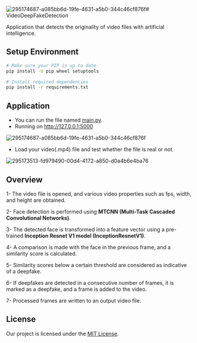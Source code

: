 ![295174687-a085bb6d-19fe-4631-a5b0-344c46cf876f](https://github.com/infernotlc/Video-DeepFake-Detection/assets/70065773/df4c1937-609a-4abb-bebc-bc5575dba600)# VideoDeepFakeDetection

Application that detects the originality of video files with artificial intelligence.

## Setup Environment

```bash
# Make sure your PIP is up to date
pip install -U pip wheel setuptools

# Install required dependencies
pip install -r requirements.txt
```

## Application

- You can run the file named [main.py](main.py).
- Running on http://127.0.0.1:5000


![295174687-a085bb6d-19fe-4631-a5b0-344c46cf876f](https://github.com/infernotlc/Video-DeepFake-Detection/assets/70065773/3d2f85e4-4945-4e06-853d-8fa943ec5fea)


- Load your video(.mp4) file and test whether the file is real or not.


![295173513-fd979490-00d4-4172-a850-d0a4b6e4ba76](https://github.com/infernotlc/Video-DeepFake-Detection/assets/70065773/a387dcc1-362f-4e31-92cc-da2c1e5e1a89)



## Overview

1- The video file is opened, and various video properties such as fps, width, and height are obtained.

2- Face detection is performed using **MTCNN (Multi-Task Cascaded Convolutional Networks)**.

3- The detected face is transformed into a feature vector using a pre-trained **Inception Resnet V1 model (InceptionResnetV1)**.

4- A comparison is made with the face in the previous frame, and a similarity score is calculated.

5- Similarity scores below a certain threshold are considered as indicative of a deepfake.

6- If deepfakes are detected in a consecutive number of frames, it is marked as a deepfake, and a frame is added to the video.

7- Processed frames are written to an output video file.



## License

Our project is licensed under the [MIT License](LICENSE).
